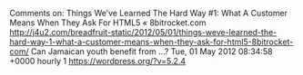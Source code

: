 Comments on: Things We’ve Learned The Hard Way #1: What A Customer Means When They Ask For HTML5 « 8bitrocket.com http://j4u2.com/breadfruit-static/2012/05/01/things-weve-learned-the-hard-way-1-what-a-customer-means-when-they-ask-for-html5-8bitrocket-com/ Can Jamaican youth benefit from ...? Tue, 01 May 2012 08:34:58 +0000  hourly   1  https://wordpress.org/?v=5.2.4